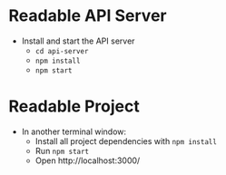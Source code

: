 # Readable API Server

* Install and start the API server
    - `cd api-server`
    - `npm install`
    - `npm start`

# Readable Project

* In another terminal window:
    - Install all project dependencies with `npm install`
    - Run `npm start`
    - Open http://localhost:3000/
